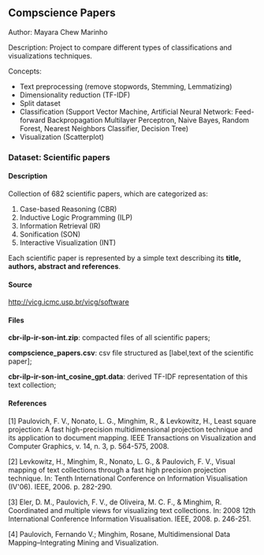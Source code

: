 ## Compscience Papers

Author: Mayara Chew Marinho

Description: Project to compare different types of classifications and visualizations techniques.

Concepts: 
- Text preprocessing (remove stopwords, Stemming, Lemmatizing)
- Dimensionality reduction (TF-IDF)
- Split dataset
- Classification (Support Vector Machine, Artificial Neural Network: Feed-forward Backpropagation Multilayer Perceptron, Naive Bayes, Random Forest, Nearest Neighbors Classifier, Decision Tree)
- Visualization (Scatterplot)

### Dataset: Scientific papers

#### Description

Collection of 682 scientific papers, which are categorized as:

1) Case-based Reasoning (CBR)
2) Inductive Logic Programming (ILP)
3) Information Retrieval (IR)
4) Sonification (SON)
5) Interactive Visualization (INT)

Each scientific paper is represented by a simple text describing its **title, authors, abstract and references**.

#### Source

http://vicg.icmc.usp.br/vicg/software

#### Files

**cbr-ilp-ir-son-int.zip**: compacted files of all scientific papers;

**compscience_papers.csv**: csv file structured as [label,text of the scientific paper];

**cbr-ilp-ir-son-int_cosine_gpt.data**: derived TF-IDF representation of this text collection;

#### References

[1] Paulovich, F. V., Nonato, L. G., Minghim, R., & Levkowitz, H., Least square projection: A fast high-precision multidimensional projection technique and its application to document mapping. IEEE Transactions on Visualization and Computer Graphics, v. 14, n. 3, p. 564-575, 2008.

[2] Levkowitz, H., Minghim, R., Nonato, L. G., & Paulovich, F. V., Visual mapping of text collections through a fast high precision projection technique. In: Tenth International Conference on Information Visualisation (IV'06). IEEE, 2006. p. 282-290.

[3] Eler, D. M., Paulovich, F. V., de Oliveira, M. C. F., & Minghim, R. Coordinated and multiple views for visualizing text collections. In: 2008 12th International Conference Information Visualisation. IEEE, 2008. p. 246-251.

[4] Paulovich, Fernando V.; Minghim, Rosane, Multidimensional Data Mapping–Integrating Mining and Visualization.
